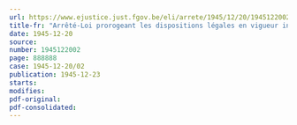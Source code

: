 ```yaml
---
url: https://www.ejustice.just.fgov.be/eli/arrete/1945/12/20/1945122002/justel
title-fr: "Arrêté-Loi prorogeant les dispositions légales en vigueur interdisant l'ouverture ou l'agrandissement de certains établissements de vente en détail"
date: 1945-12-20
source:
number: 1945122002
page: 888888
case: 1945-12-20/02
publication: 1945-12-23
starts:
modifies:
pdf-original:
pdf-consolidated:
---
```


